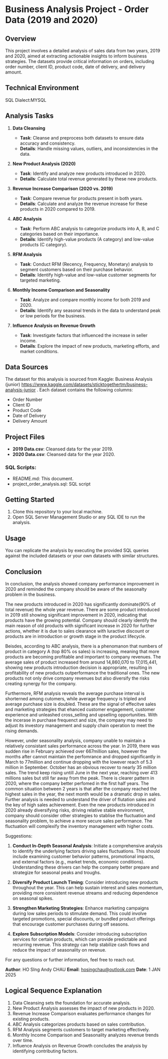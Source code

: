 # Business Analysis Project - Order Data (2019 and 2020)

## Overview
This project involves a detailed analysis of sales data from two years, 2019 and 2020, aimed at extracting actionable insights to inform business strategies. The datasets provide critical information on orders, including order number, client ID, product code, date of delivery, and delivery amount.

## Technical Environment
SQL Dialect:MYSQL 

## Analysis Tasks

1. **Data Cleansing**
   - **Task**: Cleanse and preprocess both datasets to ensure data accuracy and consistency.
   - **Details**: Handle missing values, outliers, and inconsistencies in the data.

2. **New Product Analysis (2020)**
   - **Task**: Identify and analyze new products introduced in 2020.
   - **Details**: Calculate total revenue generated by these new products.

3. **Revenue Increase Comparison (2020 vs. 2019)**
   - **Task**: Compare revenue for products present in both years.
   - **Details**: Calculate and analyze the revenue increase for these products in 2020 compared to 2019.

4. **ABC Analysis**
   - **Task**: Perform ABC analysis to categorize products into A, B, and C categories based on their importance.
   - **Details**: Identify high-value products (A category) and low-value products (C category).

5. **RFM Analysis**
   - **Task**: Conduct RFM (Recency, Frequency, Monetary) analysis to segment customers based on their purchase behavior.
   - **Details**: Identify high-value and low-value customer segments for targeted marketing.

6. **Monthly Income Comparison and Seasonality**
   - **Task**: Analyze and compare monthly income for both 2019 and 2020.
   - **Details**: Identify any seasonal trends in the data to understand peak or low periods for the business.

7. **Influence Analysis on Revenue Growth**
   - **Task**: Investigate factors that influenced the increase in seller income.
   - **Details**: Explore the impact of new products, marketing efforts, and market conditions.

## Data Sources
The dataset for this analysis is sourced from Kaggle: Business Analysis (junior) https://www.kaggle.com/datasets/sticktogethertm/business-analysis-junior . Each dataset contains the following columns:
- Order Number
- Client ID
- Product Code
- Date of Delivery
- Delivery Amount

## Project Files
- **2019 Data.csv**: Cleansed data for the year 2019.
- **2020 Data.csv**: Cleansed data for the year 2020.


### SQL Scripts:
- README.md: This document.
- project_order_analysis.sql: SQL script

## Getting Started
1. Clone this repository to your local machine.
2. Open SQL Server Management Studio or any SQL IDE to run the analysis.

## Usage
You can replicate the analysis by executing the provided SQL queries against the included datasets or your own datasets with similar structures.

## Conclusion
In conclusion, the analysis showed company performance improvement in 2020 and reminded the company should be aware of the seasonalty problem in the business.

The new products introduced in 2020 has significantly dominate(90% of total revenue) the whole year revenue. 
There are some product introduced in 2019 still showing significant improvement in 2020, indicating that products have the growing potential. Company should clearly identify the main reason of old products with significant increase in 2020 for further actions, whether it is due to sales clearance with luractive discount or products are in introduction or growth stage in the product lifecycle. 

Beisdes, according to ABC analysis, there is a phenomanon that numbers of product in category A (top 80% os sales) is increasing, meaning that more products are becoming profitable and important to company revenues. The average sales of product increased from around 14,860,070 to 17,015,441, showing new products introduction decision is appropriate, resulting in profitability of new products outperformance the traditional ones. The new products not only drive company revenues but also diversify the risks creating synergy for the company.  

Furthermore, RFM analysis reveals the average purchase interval is shorterned among cutomers, while average frequency is tripled and average purchase size is doubled. These are the signal of effecitve sales and marketing strategies that ehanced customer engagement, customer experience and unleashed cross_selling and upselling opportunities. With the incerase in purchase frequenct and size, the company may need to adjust its investory management and supply chain operation to meet the rising demands. 

However, under seasonality analysis, company unable to maintain a relatively consistant sales performance across the year. In 2019, there was sudden rise in February achieved over 667million sales, however the months after cannot maintain the perfomrance and dropped significantly in March to 77million and continue dropping with the lowever reach of 5.3 million in September. October has an obvious recover to nearly 35 million sales. The trend keep rising untill June in the next year, reaching over 413 millions sales but still far away from the peak. There is clearer pattern in 2020, where the company better perfomed in the first half years. The common situation between 2 years is that after the company reached the highest sales in the year, the next month would be a dramatic drop in sales.  Further analysis is needed to understand the driver of flutation sales and the key of high sales achievement. Even the new products introduced in 2020 already diversifying risks, driving relative stable environment, company should consider other strategies to stablise the fluctuation and seasonality problem, to achieve a more secure sales performance. The fluctuation will complexify the inventory management with higher costs. 

Suggestions: 
1. **Conduct In-Depth Seasonal Analysis**: Initiate a comprehensive analysis to identify the underlying factors driving sales fluctuations. This should include examining customer behavior patterns, promotional impacts, and external factors (e.g., market trends, economic conditions). Understanding these drivers can help the company better prepare and strategize for seasonal peaks and troughs.

2. **Diversify Product Launch Timing**: Consider introducing new products throughout the year. This can help sustain interest and sales momentum, providing more consistent revenue streams and reducing dependence on seasonal spikes.

3. **Strengthen Marketing Strategies**: Enhance marketing campaigns during low sales periods to stimulate demand. This could involve targeted promotions, special discounts, or bundled product offerings that encourage customer purchases during off seasons.

4. **Explore Subscription Models**: Consider introducing subscription services for certain products, which can provide predictable and recurring revenue. This strategy can help stabilize cash flows and reduce the impact of seasonality on revenue.



For any questions or further information, feel free to reach out.

**Author**: HO SIng Andy CHAU
**Email**: hosingchau@outlook.com
**Date**: 1 JAN 2025

## Logical Sequence Explanation
1. Data Cleansing sets the foundation for accurate analysis.
2. New Product Analysis assesses the impact of new products in 2020.
3. Revenue Increase Comparison evaluates performance changes for existing products.
4. ABC Analysis categorizes products based on sales contribution.
5. RFM Analysis segments customers to target marketing effectively.
6. Monthly Income Comparison and Seasonality analyzes revenue trends over time.
7. Influence Analysis on Revenue Growth concludes the analysis by identifying contributing factors.
